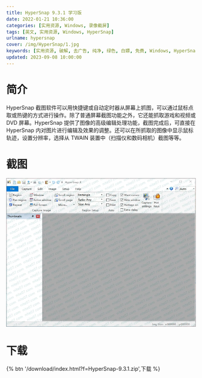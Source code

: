 ```yaml
---
title: HyperSnap 9.3.1 学习版
date: 2022-01-21 10:36:00
categories: [实用资源, Windows, 录像截屏]
tags: [英文, 实用资源, Windows, HyperSnap]
urlname: hypersnap
cover: /img/HyperSnap/1.jpg
keywords: [实用资源, 破解, 去广告, 纯净, 绿色, 白嫖, 免费, Windows, HyperSnap]
updated: 2023-09-08 10:00:00
---
```


# 简介

HyperSnap 截图软件可以用快捷键或自动定时器从屏幕上抓图，可以通过鼠标点取或热键的方式进行操作。除了普通屏幕截图功能之外，它还能抓取游戏和视频或 DVD 屏幕。HyperSnap 提供了图像的高级编辑处理功能，截图完成后，可直接在 HyperSnap 内对图片进行编辑及效果的调整。还可以在所抓取的图像中显示鼠标轨迹，设置分辨率，选择从 TWAIN 装置中（扫描仪和数码相机）截图等等。

# 截图

![](/img/HyperSnap/2.jpg)

# 下载

{% btn '/download/index.html?f=HyperSnap-9.3.1.zip',下载 %}
